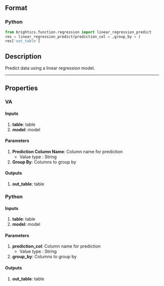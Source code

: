 ## Format
### Python
```python
from brightics.function.regression import linear_regression_predict
res = linear_regression_predict(prediction_col = ,group_by = )
res['out_table']
```

## Description
Predict data using a linear regression model.

---

## Properties
### VA
#### Inputs
1. **table**: table
2. **model**: model

#### Parameters
1. **Prediction Column Name**: Column name for prediction
   - Value type : String
2. **Group By**: Columns to group by

#### Outputs
1. **out_table**: table

### Python
#### Inputs
1. **table**: table
2. **model**: model

#### Parameters
1. **prediction_col**: Column name for prediction
   - Value type : String
2. **group_by**: Columns to group by

#### Outputs
1. **out_table**: table

